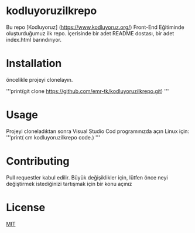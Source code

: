 # kodluyoruzilkrepo
Bu repo [Kodluyoruz] (https://www.kodluyoruz.org/) Front-End Eğitiminde oluşturduğumuz ilk repo. İçerisinde bir adet README dostası, bir adet index.html barındırıyor.

# Installation
öncelikle projeyi clonelayın.

'''print(git clone https://github.com/emr-tk/kodluyoruzilkrepo.git)
'''

# Usage
Projeyi cloneladıktan sonra Visual Studio Cod programınızda açın
Linux için:
'''print(
cm kodluyoruzilkrepo
code.)
'''
# Contributing

Pull requestler kabul edilir. Büyük değişiklikler için, lütfen önce neyi değiştirmek istediğinizi tartışmak için bir konu açınız
# License

[MIT](https://choosealicense.com/licenses/mit/)

[](https://github.com/Kodluyoruz/taskforce/blob/main/git/odev1/ornekreadme.md)
